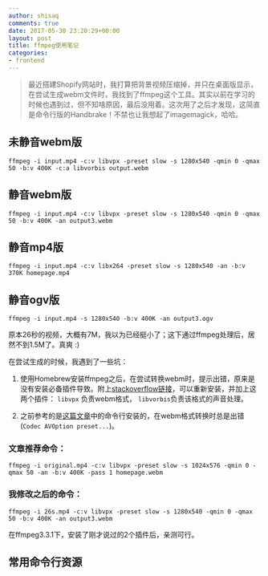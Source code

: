 ```yaml
---
author: shisaq
comments: true
date: 2017-05-30 23:20:29+00:00
layout: post
title: ffmpeg使用笔记
categories:
- frontend
---
```


> 最近搭建Shopify网站时，我打算把背景视频压缩掉，并只在桌面版显示，在尝试生成webm文件时，我找到了ffmpeg这个工具。其实以前在学习的时候也遇到过，但不知啥原因，最后没用着。这次用了之后才发现，这简直是命令行版的Handbrake！不禁也让我想起了imagemagick，哈哈。

## 未静音webm版
`ffmpeg -i input.mp4 -c:v libvpx -preset slow -s 1280x540 -qmin 0 -qmax 50 -b:v 400K -c:a libvorbis output.webm`

## 静音webm版
`ffmpeg -i input.mp4 -c:v libvpx -preset slow -s 1280x540 -qmin 0 -qmax 50 -b:v 400K -an output3.webm`

## 静音mp4版
`ffmpeg -i input.mp4 -c:v libx264 -preset slow -s 1280x540 -an -b:v 370K homepage.mp4`

## 静音ogv版
`ffmpeg -i input.mp4 -s 1280x540 -b:v 400K -an output3.ogv`

原本26秒的视频，大概有7M，我以为已经挺小了；这下通过ffmpeg处理后，居然不到1.5M了。真爽 :)

在尝试生成的时候，我遇到了一些坑：

1. 使用Homebrew安装ffmpeg之后，在尝试转换webm时，提示出错，原来是没有安装必备插件导致。附上[stackoverflow链接](https://stackoverflow.com/questions/19454509/ffmpeg-unable-to-find-encoder-libvorbis)，可以重新安装，并加上这两个插件： `libvpx` 负责webm格式， `libvorbis`负责该格式的声音处理。

2. 之前参考的是[这篇文章](https://www.imarc.com/blog/ffmpeg)中的命令行安装的，在webm格式转换时总是出错(`Codec AVOption preset...`)。

### 文章推荐命令：
`ffmpeg -i original.mp4 -c:v libvpx -preset slow -s 1024x576 -qmin 0 -qmax 50 -an -b:v 400K -pass 1 homepage.webm`

### 我修改之后的命令：
`ffmpeg -i 26s.mp4 -c:v libvpx -preset slow -s 1280x540 -qmin 0 -qmax 50 -b:v 400K -an output3.webm`

在ffmpeg3.3.1下，安装了刚才说过的2个插件后，亲测可行。

## 常用命令行资源

<script src="https://gist.github.com/shisaq/13b35ef7aea487790880a393e8b8e398.js"></script>
